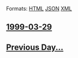 
Formats: [HTML](1999/03/29/index.html)  [JSON](1999/03/29/index.json)  [XML](1999/03/29/index.xml)  

## [1999-03-29](/news/1999/03/29/index.md)

## [Previous Day...](/news/1999/03/28/index.md)

